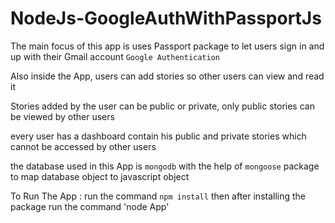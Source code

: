 # NodeJs-GoogleAuthWithPassportJs

The main focus of this app is uses Passport package to let users sign in and up with their Gmail account `Google Authentication`

Also inside the App, users can add stories so other users can view and read it

Stories added by the user can be public or private, only public stories can be viewed by other users  

every user has a dashboard contain his public and private stories which cannot be accessed by other users

the database used in this App is `mongodb` with the help of `mongoose` package to map database object to javascript object

To Run The App : run the command `npm install` then after installing the package run the command 'node App'
